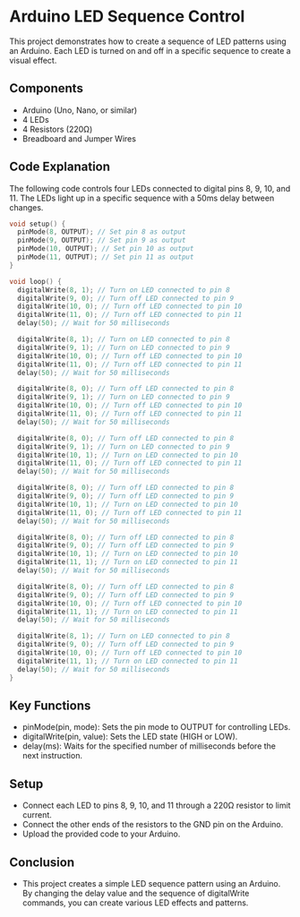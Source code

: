 # Arduino LED Sequence Control

This project demonstrates how to create a sequence of LED patterns using an Arduino. Each LED is turned on and off in a specific sequence to create a visual effect.

## Components

- Arduino (Uno, Nano, or similar)
- 4 LEDs
- 4 Resistors (220Ω)
- Breadboard and Jumper Wires

## Code Explanation

The following code controls four LEDs connected to digital pins 8, 9, 10, and 11. The LEDs light up in a specific sequence with a 50ms delay between changes.

```cpp
void setup() {
  pinMode(8, OUTPUT); // Set pin 8 as output
  pinMode(9, OUTPUT); // Set pin 9 as output
  pinMode(10, OUTPUT); // Set pin 10 as output
  pinMode(11, OUTPUT); // Set pin 11 as output
}

void loop() {
  digitalWrite(8, 1); // Turn on LED connected to pin 8
  digitalWrite(9, 0); // Turn off LED connected to pin 9
  digitalWrite(10, 0); // Turn off LED connected to pin 10
  digitalWrite(11, 0); // Turn off LED connected to pin 11
  delay(50); // Wait for 50 milliseconds

  digitalWrite(8, 1); // Turn on LED connected to pin 8
  digitalWrite(9, 1); // Turn on LED connected to pin 9
  digitalWrite(10, 0); // Turn off LED connected to pin 10
  digitalWrite(11, 0); // Turn off LED connected to pin 11
  delay(50); // Wait for 50 milliseconds

  digitalWrite(8, 0); // Turn off LED connected to pin 8
  digitalWrite(9, 1); // Turn on LED connected to pin 9
  digitalWrite(10, 0); // Turn off LED connected to pin 10
  digitalWrite(11, 0); // Turn off LED connected to pin 11
  delay(50); // Wait for 50 milliseconds

  digitalWrite(8, 0); // Turn off LED connected to pin 8
  digitalWrite(9, 1); // Turn on LED connected to pin 9
  digitalWrite(10, 1); // Turn on LED connected to pin 10
  digitalWrite(11, 0); // Turn off LED connected to pin 11
  delay(50); // Wait for 50 milliseconds

  digitalWrite(8, 0); // Turn off LED connected to pin 8
  digitalWrite(9, 0); // Turn off LED connected to pin 9
  digitalWrite(10, 1); // Turn on LED connected to pin 10
  digitalWrite(11, 0); // Turn off LED connected to pin 11
  delay(50); // Wait for 50 milliseconds

  digitalWrite(8, 0); // Turn off LED connected to pin 8
  digitalWrite(9, 0); // Turn off LED connected to pin 9
  digitalWrite(10, 1); // Turn on LED connected to pin 10
  digitalWrite(11, 1); // Turn on LED connected to pin 11
  delay(50); // Wait for 50 milliseconds

  digitalWrite(8, 0); // Turn off LED connected to pin 8
  digitalWrite(9, 0); // Turn off LED connected to pin 9
  digitalWrite(10, 0); // Turn off LED connected to pin 10
  digitalWrite(11, 1); // Turn on LED connected to pin 11
  delay(50); // Wait for 50 milliseconds

  digitalWrite(8, 1); // Turn on LED connected to pin 8
  digitalWrite(9, 0); // Turn off LED connected to pin 9
  digitalWrite(10, 0); // Turn off LED connected to pin 10
  digitalWrite(11, 1); // Turn on LED connected to pin 11
  delay(50); // Wait for 50 milliseconds
}

```

## Key Functions

- pinMode(pin, mode): Sets the pin mode to OUTPUT for controlling LEDs.
- digitalWrite(pin, value): Sets the LED state (HIGH or LOW).
- delay(ms): Waits for the specified number of milliseconds before the next instruction.

## Setup

- Connect each LED to pins 8, 9, 10, and 11 through a 220Ω resistor to limit current.
- Connect the other ends of the resistors to the GND pin on the Arduino.
- Upload the provided code to your Arduino.

## Conclusion

- This project creates a simple LED sequence pattern using an Arduino. By changing the delay value and the sequence of digitalWrite commands, you can create various LED effects and patterns.